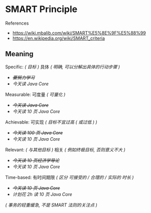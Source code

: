 # SMART Principle

References

- https://wiki.mbalib.com/wiki/SMART%E5%8E%9F%E5%88%99
- https://en.wikipedia.org/wiki/SMART_criteria

## Meaning

Specific: _( 目标 )_ 具体 _( 明确, 可以分解出具体的行动步骤 )_

- _~~要努力学习~~_
- _今天读 Java Core_

Measurable: 可度量 _( 可量化 )_

- _~~今天读 Java Core~~_
- _今天读 10 页 Java Core_

Achievable: 可实现 _( 目标不宜过高 ( 或过低 ) )_

- _~~今天读 100 页 Java Core~~_
- _今天读 10 页 Java Core_

Relevant: _( 与其他目标 )_ 相关 _( 例如终极目标, 否则意义不大 )_

- _~~今天读 10 页经济学导论~~_
- _今天读 10 页 Java Core_

Time-based: 有时间期限 _( 区分 可接受的 / 合理的 / 实际的 时长 )_

- _~~今天读 10 页 Java Core~~_
- _计划花 2h 读 10 页 Java Core_

_( 事务的轻重缓急, 不是 SMART 法则的关注点 )_
